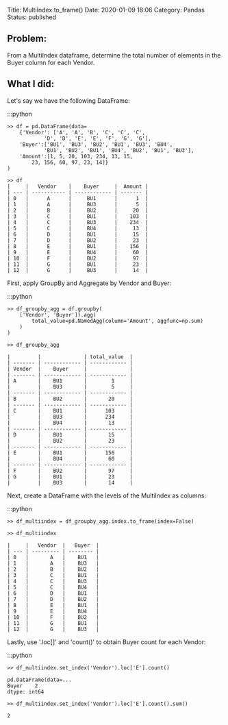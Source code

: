 Title: MultiIndex.to_frame()
Date: 2020-01-09 18:06
Category: Pandas
Status: published

## Problem:

From a MultiIndex dataframe, determine the total number of elements in the Buyer column for each Vendor.

## What I did:

Let's say we have the following DataFrame:
  
:::python

    >> df = pd.DataFrame(data=
        {'Vendor': ['A', 'A', 'B', 'C', 'C', 'C',
                'D', 'D', 'E', 'E', 'F', 'G', 'G'],      
        'Buyer':['BU1', 'BU3', 'BU2', 'BU1', 'BU3', 'BU4',
                'BU1', 'BU2', 'BU1', 'BU4', 'BU2', 'BU1', 'BU3'],
        'Amount':[1, 5, 20, 103, 234, 13, 15,
            23, 156, 60, 97, 23, 14]}
    )

    >> df
    |     |   Vendor    |    Buyer     |  Amount |
    | --- | ----------- | ------------ | ------- |
    | 0   |      A      |     BU1      |      1  |
    | 1   |      A      |     BU3      |      5  |
    | 2   |      B      |     BU2      |     20  |
    | 3   |      C      |     BU1      |    103  |
    | 4   |      C      |     BU3      |    234  |
    | 5   |      C      |     BU4      |     13  |
    | 6   |      D      |     BU1      |     15  |
    | 7   |      D      |     BU2      |     23  |
    | 8   |      E      |     BU1      |    156  |
    | 9   |      E      |     BU4      |     60  |
    | 10  |      F      |     BU2      |     97  |
    | 11  |      G      |     BU1      |     23  |
    | 12  |      G      |     BU3      |     14  |

First, apply GroupBy and Aggregate by Vendor and Buyer:

:::python

    >> df_groupby_agg = df.groupby(
        ['Vendor', 'Buyer']).agg(
            total_value=pd.NamedAgg(column='Amount', aggfunc=np.sum)
        )
    )

    >> df_groupby_agg

    |         |              | total_value  |
    | ------- | ------------ | ------------ |
    | Vendor  |    Buyer     |              |
    | ------- | ------------ | ------------ |
    | A       |    BU1       |        1     |
    |         |    BU3       |        5     |
    | ------- | ------------ | ------------ |
    | B       |    BU2       |       20     |
    | ------- | ------------ | ------------ |
    | C       |    BU1       |      103     |
    |         |    BU3       |      234     |
    |         |    BU4       |       13     |
    | ------- | ------------ | ------------ |
    | D       |    BU1       |       15     |
    |         |    BU2       |       23     |
    | ------- | ------------ | ------------ |
    | E       |    BU1       |      156     |
    |         |    BU4       |       60     |
    | ------- | ------------ | ------------ |
    | F       |    BU2       |       97     |
    | G       |    BU1       |       23     |
    |         |    BU3       |       14     |

Next, create a DataFrame with the levels of the MultiIndex as columns:
  
:::python

    >> df_multiindex = df_groupby_agg.index.to_frame(index=False)

    >> df_multiindex

    |     |   Vendor  |   Buyer  |
    | --- | --------- | -------- |
    | 0   |       A   |    BU1   |
    | 1   |       A   |    BU3   |
    | 2   |       B   |    BU2   |
    | 3   |       C   |    BU1   |
    | 4   |       C   |    BU3   |
    | 5   |       C   |    BU4   |
    | 6   |       D   |    BU1   |
    | 7   |       D   |    BU2   |
    | 8   |       E   |    BU1   |
    | 9   |       E   |    BU4   |
    | 10  |       F   |    BU2   |
    | 11  |       G   |    BU1   |
    | 12  |       G   |    BU3   |

Lastly, use '.loc[]' and 'count()' to obtain Buyer count for each Vendor:
  
:::python

    >> df_multiindex.set_index('Vendor').loc['E'].count()

    pd.DataFrame(data=...
    Buyer    2
    dtype: int64

    >> df_multiindex.set_index('Vendor').loc['E'].count().sum()

    2
